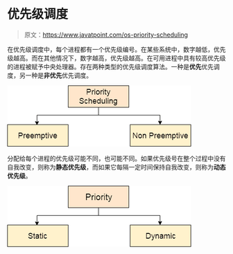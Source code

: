 # 优先级调度

> 原文：<https://www.javatpoint.com/os-priority-scheduling>

在优先级调度中，每个进程都有一个优先级编号。在某些系统中，数字越低，优先级越高。而在其他情况下，数字越高，优先级越高。在可用进程中具有较高优先级的进程被赋予中央处理器。存在两种类型的优先级调度算法。一种是**优先**优先调度，另一种是**非优先**优先调度。

![os Priority Scheduling](img/e9bfe9330613de519736d9abfcd2520d.png)

分配给每个进程的优先级可能不同，也可能不同。如果优先级号在整个过程中没有自我改变，则称为**静态优先级**，而如果它每隔一定时间保持自我改变，则称为**动态优先级**。

![os Priority](img/ec2908354928f6401e153f5277332785.png)